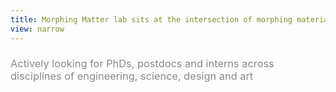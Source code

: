 ```yaml
---
title: Morphing Matter lab sits at the intersection of morphing materials and design. We discover morphing principles, design material architecture, invent fabrication methods, and develop computational tools for robotic morphing matter. We turn fictional future into the present.
view: narrow
---
```

<h3 style="opacity:0.5; font-weight:normal">Actively looking for PhDs, postdocs and interns across disciplines of engineering, science, design and art</h3>